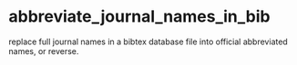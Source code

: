 # abbreviate_journal_names_in_bib
replace full journal names in a bibtex database file into official abbreviated names, or reverse.
